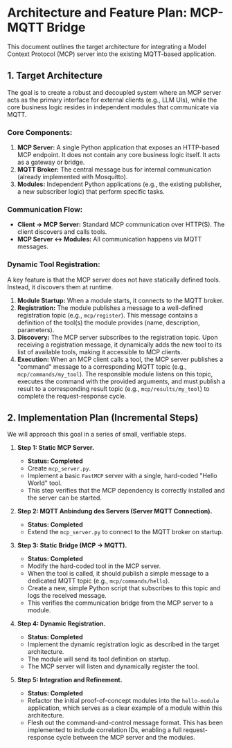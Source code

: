 # Architecture and Feature Plan: MCP-MQTT Bridge

This document outlines the target architecture for integrating a Model Context Protocol (MCP) server into the existing MQTT-based application.

## 1. Target Architecture

The goal is to create a robust and decoupled system where an MCP server acts as the primary interface for external clients (e.g., LLM UIs), while the core business logic resides in independent modules that communicate via MQTT.

### Core Components:

1.  **MCP Server:** A single Python application that exposes an HTTP-based MCP endpoint. It does not contain any core business logic itself. It acts as a gateway or bridge.
2.  **MQTT Broker:** The central message bus for internal communication (already implemented with Mosquitto).
3.  **Modules:** Independent Python applications (e.g., the existing publisher, a new subscriber logic) that perform specific tasks.

### Communication Flow:

-   **Client -> MCP Server:** Standard MCP communication over HTTP(S). The client discovers and calls tools.
-   **MCP Server <-> Modules:** All communication happens via MQTT messages.

### Dynamic Tool Registration:

A key feature is that the MCP server does not have statically defined tools. Instead, it discovers them at runtime.

1.  **Module Startup:** When a module starts, it connects to the MQTT broker.
2.  **Registration:** The module publishes a message to a well-defined registration topic (e.g., `mcp/register`). This message contains a definition of the tool(s) the module provides (name, description, parameters).
3.  **Discovery:** The MCP server subscribes to the registration topic. Upon receiving a registration message, it dynamically adds the new tool to its list of available tools, making it accessible to MCP clients.
4.  **Execution:** When an MCP client calls a tool, the MCP server publishes a "command" message to a corresponding MQTT topic (e.g., `mcp/commands/my_tool`). The responsible module listens on this topic, executes the command with the provided arguments, and must publish a result to a corresponding result topic (e.g., `mcp/results/my_tool`) to complete the request-response cycle.

## 2. Implementation Plan (Incremental Steps)

We will approach this goal in a series of small, verifiable steps.

1.  **Step 1: Static MCP Server.**
    -   **Status: Completed**
    -   Create `mcp_server.py`.
    -   Implement a basic `FastMCP` server with a single, hard-coded "Hello World" tool.
    -   This step verifies that the MCP dependency is correctly installed and the server can be started.

2.  **Step 2: MQTT Anbindung des Servers (Server MQTT Connection).**
    -   **Status: Completed**
    -   Extend the `mcp_server.py` to connect to the MQTT broker on startup.

3.  **Step 3: Static Bridge (MCP -> MQTT).**
    -   **Status: Completed**
    -   Modify the hard-coded tool in the MCP server.
    -   When the tool is called, it should publish a simple message to a dedicated MQTT topic (e.g., `mcp/commands/hello`).
    -   Create a new, simple Python script that subscribes to this topic and logs the received message.
    -   This verifies the communication bridge from the MCP server to a module.

4.  **Step 4: Dynamic Registration.**
    -   **Status: Completed**
    -   Implement the dynamic registration logic as described in the target architecture.
    -   The module will send its tool definition on startup.
    -   The MCP server will listen and dynamically register the tool.

5.  **Step 5: Integration and Refinement.**
    -   **Status: Completed**
    -   Refactor the initial proof-of-concept modules into the `hello-module` application, which serves as a clear example of a module within this architecture.
    -   Flesh out the command-and-control message format. This has been implemented to include correlation IDs, enabling a full request-response cycle between the MCP server and the modules.
